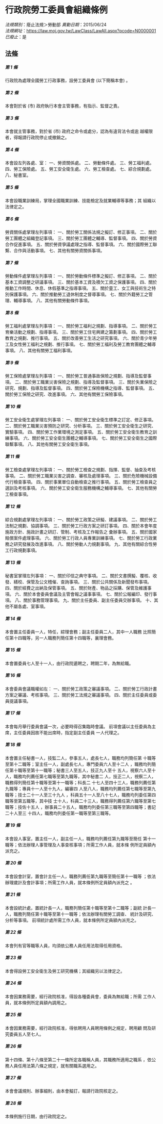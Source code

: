 # 行政院勞工委員會組織條例

*法規類別*：廢止法規＞勞動部
*異動日期*：2015/06/24  
*法規網址*：https://law.moj.gov.tw/LawClass/LawAll.aspx?pcode=N0000001
*已廢止*：是


## 法條
##### 第 1 條
行政院為處理全國勞工行政事務，設勞工委員會 (以下簡稱本會) 。

##### 第 2 條
本會對於省 (市) 政府執行本會主管事務，有指示、監督之責。

##### 第 3 條
本會就主管事務，對於省 (市) 政府之命令或處分，認為有違背法令或逾
越權限者，得報請行政院停止或撤銷之。

##### 第 4 條
本會設左列各處、室：
一、勞資關係處。
二、勞動條件處。
三、勞工福利處。
四、勞工保險處。
五、勞工安全衛生處。
六、勞工檢查處。
七、綜合規劃處。
八、秘書室。


##### 第 5 條
本會設職業訓練局，掌理全國職業訓練、技能檢定及就業輔導等事務；其
組織以法律定之。

##### 第 6 條
勞資關係處掌理左列事項：
一、關於勞工關係法規之擬訂、修正事項。
二、關於勞工團體之組織登記事項。
三、關於勞工團體之輔導、監督事項。
四、關於勞資合作促進事項。
五、關於勞資爭議處理之指導、監督事項。
六、關於國際勞工聯繫、合作與活動事項。
七、其他有關勞資關係事項。


##### 第 7 條
勞動條件處掌理左列事項：
一、關於勞動條件標準之擬訂、修正事項。
二、關於基本工資調整之研議事項。
三、關於基本工資及積欠工資之保護事項。
四、關於推動工作時間、休息、休假基準之指導事項。
五、關於童工、女工與技術生之特別保護事項。
六、關於推動勞工退休制度之督導事項。
七、關於外籍勞工之管理、輔導事項。
八、其他有關勞動條件事項。


##### 第 8 條
勞工福利處掌理左列事項：
一、關於勞工福利之規劃、指導事項。
二、關於勞工育樂活動之規劃、指導事項。
三、關於勞工住宅興建之籌劃事項。
四、關於勞工教育之規劃、推行事項。
五、關於改善勞工生活之研究事項。
六、關於青少年勞工及女性勞工福利之規劃、推行事項。
七、關於勞工福利及勞工教育團體之輔導事項。
八、其他有關勞工福利事項。


##### 第 9 條
勞工保險處掌理左列事項：
一、關於勞工普通事故保險之規劃、指導及監督事項。
二、關於勞工職業災害保險之規劃、指導及監督事項。
三、關於失業保險之研究、規劃、指導及監督事項。
四、關於勞工保險機構之指導、監督事項。
五、關於勞工保險之研究、改進事項。
六、其他有關勞工保險事項。


##### 第 10 條
勞工安全衛生處掌理左列事項：
一、關於勞工安全衛生標準之訂定、修正事項。
二、關於勞工職業災害預防之研究、分析事項。
三、關於勞工安全衛生之研究、實驗事項。
四、關於勞工作業環境之測定事項。
五、關於勞工安全衛生教育之訓練事項。
六、關於勞工安全衛生團體之輔導事項。
七、關於勞工安全衛生之國際聯繫事項。
八、其他有關勞工安全衛生事項。


##### 第 11 條
勞工檢查處掌理左列事項：
一、關於勞工檢查之規劃、指揮、監督、抽查及考核事項。
二、關於勞工職業災害之調查、審核及處理事項。
三、關於危險機械設備代行檢查事項。
四、關於事業單位自動檢查之推行事項。
五、關於勞工檢查員之選訓及考核事項。
六、關於勞工安全衛生服務機構之輔導事項。
七、其他有關勞工檢查事項。

##### 第 12 條
綜合規劃處掌理左列事項：
一、關於勞工政策之研擬、建議事項。
二、關於勞工法制之規劃、協調事項。
三、關於勞工行政方案之研訂事項。
四、關於本會年度施政方針、施政計畫之研訂、管制、考核及工作報告之
    彙辦事項。
五、關於國家賠償案件處理事項。
六、關於勞工行政人員專業訓練事項。
七、關於勞工行政業務之研究發展及改進事項。
八、關於勞動人力規劃事項。
九、其他有關綜合性勞工行政規劃事項。


##### 第 13 條
秘書室掌理左列事項：
一、關於印信之典守事項。
二、關於文書撰擬、覆核、收發、繕校、保管及公文稽催、查詢事項。
三、關於公共關係及新聞發布事項。
四、關於經費之出納及保管事項。
五、關於財產、物品之採購、保管及維護事項。
六、關於本會委員會議及主管會報之議事事項。
七、關於公報編印、發行事項。
八、關於事務管理事項。
九、關於主任委員、副主任委員交辦事項。
十、其他不屬各處、室事項。


##### 第 14 條
本會置主任委員一人，特任，綜理會務；副主任委員二人，其中一人職務
比照簡任第十四職等，另一人職務列簡任第十四職等，襄理會務。

##### 第 15 條
本會置委員七人至十一人，由行政院遴聘之，聘期二年，為無給職。

##### 第 16 條
本會委員會議職權如左：
一、關於勞工政策之審議事項。
二、關於勞工行政計畫方案之審議、考核事項。
三、關於勞工法規之審議事項。
四、關於主任委員或委員提議事項。


##### 第 17 條
本會每月舉行委員會議一次，必要時得召集臨時會議。
前項會議以主任委員為主席，主任委員因故不能出席時，指定副主任委員
一人代理之。

##### 第 18 條
本會置主任秘書一人，技監二人，參事五人，處長七人，職務均列簡任第
十職等至第十二職等；室主任一人，副處長七人，專門委員六人至十二人
，職務均列簡任第十職等至第十一職等；秘書三人至五人，技正九人至十
五人，視察六人至十人，職務均列薦任第七職等至第九職等，其中秘書二
人，技正二人，視察二人，職務得列簡任第十職等至第十一職等；科長二
十七人至四十三人，職務列薦任第九職等；專員十一人至十九人，編審四
人至八人，職務均列薦任第七職等至第九職等；技士二十一人至三十九人
，科員五十一人至八十七人，職務均列委任第四職等至第五職等，其中技
士十人，科員二十三人，職務得列薦任第六職等至第七職等；技佐十五人
，辦事員二十五人，職務均列委任第三職等至第四職等；書記二十人至三
十四人，職務均列委任第一職等至第三職等。

##### 第 19 條
本會設人事室，置主任一人，副主任一人，職務均列薦任第九職等至簡任
第十一職等；依法辦理人事管理及人事查核事項；所需工作人員，就本條
例所定員額內派充之。

##### 第 20 條
本會設會計室，置會計主任一人，職務列薦任第九職等至簡任第十一職等
；依法辦理歲計及會計事項；所需工作人員，就本條例所定員額內派充之
。

##### 第 21 條
本會設統計處，置統計長一人，職務列簡任第十職等至第十二職等；副統
計長一人，職務列簡任第十職等至第十一職等；依法辦理有關勞工調查、
統計及研究、分析等事項。
前項統計處所需工作人員，就本條例所定員額內派充之。

##### 第 22 條
本會列有官等職等人員，均須依公務人員任用法取得任用資格。

##### 第 23 條
本會得設勞工安全衛生及勞工研究機構；其組織另以法律定之。

##### 第 24 條
本會因業務需要，經行政院核准，得設各種委員會，委員為無給職；所需
工作人員，就本條例所定員額內調用之。

##### 第 25 條
本會因業務需要，經行政院核准，得依聘用人員聘用條例之規定，聘用顧
問及研究委員五人至七人。

##### 第 26 條
第十四條、第十八條至第二十一條所定各職稱人員，其職務所適用之職系
，依公務人員任用法第八條之規定，就有關職系選用之。

##### 第 27 條
本會會議規則、辦事細則，由本會擬訂，報請行政院核定之。

##### 第 28 條
本條例施行日期，由行政院定之。


